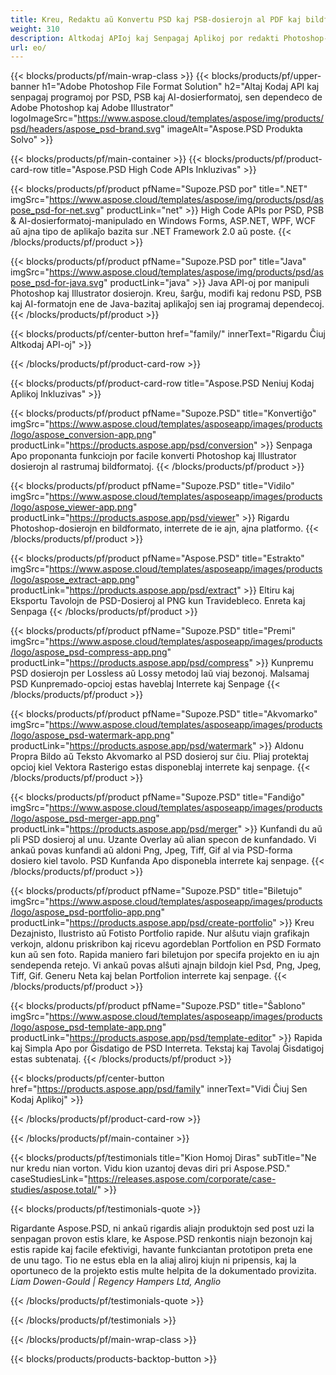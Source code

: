 ```yaml
---
title: Kreu, Redaktu aŭ Konvertu PSD kaj PSB-dosierojn al PDF kaj bildformatoj
weight: 310
description: Altkodaj APIoj kaj Senpagaj Aplikoj por redakti Photoshop-dosierojn. Kapablo ĝisdatigi tavolproprietojn, aldoni akvomarkojn rotacii skalon Flip Crop Dithering Raster Konvertiĝo.
url: eo/
---
```


{{< blocks/products/pf/main-wrap-class >}}
{{< blocks/products/pf/upper-banner h1="Adobe Photoshop File Format Solution" h2="Altaj Kodaj API kaj senpagaj programoj por PSD, PSB kaj AI-dosierformatoj, sen dependeco de Adobe Photoshop kaj Adobe Illustrator" logoImageSrc="https://www.aspose.cloud/templates/aspose/img/products/psd/headers/aspose_psd-brand.svg" imageAlt="Aspose.PSD Produkta Solvo" >}}

{{< blocks/products/pf/main-container >}}
{{< blocks/products/pf/product-card-row title="Aspose.PSD High Code APIs Inkluzivas" >}}

{{< blocks/products/pf/product pfName="Supoze.PSD por" title=".NET" imgSrc="https://www.aspose.cloud/templates/aspose/img/products/psd/aspose_psd-for-net.svg" productLink="net" >}}
High Code APIs por PSD, PSB & AI-dosierformatoj-manipulado en Windows Forms, ASP.NET, WPF, WCF aŭ ajna tipo de aplikaĵo bazita sur .NET Framework 2.0 aŭ poste.
{{< /blocks/products/pf/product >}}

{{< blocks/products/pf/product pfName="Supoze.PSD por" title="Java" imgSrc="https://www.aspose.cloud/templates/aspose/img/products/psd/aspose_psd-for-java.svg" productLink="java" >}}
Java API-oj por manipuli Photoshop kaj Illustrator dosierojn. Kreu, ŝarĝu, modifi kaj redonu PSD, PSB kaj AI-formatojn ene de Java-bazitaj aplikaĵoj sen iaj programaj dependecoj.
{{< /blocks/products/pf/product >}}

{{< blocks/products/pf/center-button href="family/" innerText="Rigardu Ĉiuj Altkodaj API-oj" >}}

{{< /blocks/products/pf/product-card-row >}}

{{< blocks/products/pf/product-card-row title="Aspose.PSD Neniuj Kodaj Aplikoj Inkluzivas" >}}

{{< blocks/products/pf/product pfName="Supoze.PSD" title="Konvertiĝo" imgSrc="https://www.aspose.cloud/templates/asposeapp/images/products/logo/aspose_conversion-app.png" productLink="https://products.aspose.app/psd/conversion" >}}
Senpaga Apo proponanta funkciojn por facile konverti Photoshop kaj Illustrator dosierojn al rastrumaj bildformatoj.
{{< /blocks/products/pf/product >}}

{{< blocks/products/pf/product pfName="Supoze.PSD" title="Vidilo" imgSrc="https://www.aspose.cloud/templates/asposeapp/images/products/logo/aspose_viewer-app.png" productLink="https://products.aspose.app/psd/viewer" >}}
Rigardu Photoshop-dosierojn en bildformato, interrete de ie ajn, ajna platformo.
{{< /blocks/products/pf/product >}}

{{< blocks/products/pf/product pfName="Aspose.PSD" title="Estrakto" imgSrc="https://www.aspose.cloud/templates/asposeapp/images/products/logo/aspose_extract-app.png" productLink="https://products.aspose.app/psd/extract" >}}
Eltiru kaj Eksportu Tavolojn de PSD-Dosieroj al PNG kun Travidebleco. Enreta kaj Senpaga
{{< /blocks/products/pf/product >}}

{{< blocks/products/pf/product pfName="Supoze.PSD" title="Premi" imgSrc="https://www.aspose.cloud/templates/asposeapp/images/products/logo/aspose_psd-compress-app.png" productLink="https://products.aspose.app/psd/compress" >}}
Kunpremu PSD dosierojn per Lossless aŭ Lossy metodoj laŭ viaj bezonoj. Malsamaj PSD Kunpremado-opcioj estas haveblaj Interrete kaj Senpage
{{< /blocks/products/pf/product >}}

{{< blocks/products/pf/product pfName="Supoze.PSD" title="Akvomarko" imgSrc="https://www.aspose.cloud/templates/asposeapp/images/products/logo/aspose_psd-watermark-app.png" productLink="https://products.aspose.app/psd/watermark" >}}
Aldonu Propra Bildo aŭ Teksto Akvomarko al PSD dosieroj sur ĉiu. Pliaj protektaj opcioj kiel Vektora Rasterigo estas disponeblaj interrete kaj senpage.
{{< /blocks/products/pf/product >}}

{{< blocks/products/pf/product pfName="Supoze.PSD" title="Fandiĝo" imgSrc="https://www.aspose.cloud/templates/asposeapp/images/products/logo/aspose_psd-merger-app.png" productLink="https://products.aspose.app/psd/merger" >}}
Kunfandi du aŭ pli PSD dosieroj al unu. Uzante Overlay aŭ alian specon de kunfandado. Vi ankaŭ povas kunfandi aŭ aldoni Png, Jpeg, Tiff, Gif al via PSD-forma dosiero kiel tavolo. PSD Kunfanda Apo disponebla interrete kaj senpage.
{{< /blocks/products/pf/product >}}

{{< blocks/products/pf/product pfName="Supoze.PSD" title="Biletujo" imgSrc="https://www.aspose.cloud/templates/asposeapp/images/products/logo/aspose_psd-portfolio-app.png" productLink="https://products.aspose.app/psd/create-portfolio" >}}
Kreu Dezajnisto, Ilustristo aŭ Fotisto Portfolio rapide. Nur alŝutu viajn grafikajn verkojn, aldonu priskribon kaj ricevu agordeblan Portfolion en PSD Formato kun aŭ sen foto. Rapida maniero fari biletujon por specifa projekto en iu ajn sendependa retejo. Vi ankaŭ povas alŝuti ajnajn bildojn kiel Psd, Png, Jpeg, Tiff, Gif. Generu Neta kaj belan Portfolion interrete kaj senpage.
{{< /blocks/products/pf/product >}}

{{< blocks/products/pf/product pfName="Supoze.PSD" title="Ŝablono" imgSrc="https://www.aspose.cloud/templates/asposeapp/images/products/logo/aspose_psd-template-app.png" productLink="https://products.aspose.app/psd/template-editor" >}}
Rapida kaj Simpla Apo por Ĝisdatigo de PSD Interreta. Tekstaj kaj Tavolaj Ĝisdatigoj estas subtenataj.
{{< /blocks/products/pf/product >}}

{{< blocks/products/pf/center-button href="https://products.aspose.app/psd/family" innerText="Vidi Ĉiuj Sen Kodaj Aplikoj" >}}

{{< /blocks/products/pf/product-card-row >}}

{{< /blocks/products/pf/main-container >}}

{{< blocks/products/pf/testimonials title="Kion Homoj Diras" subTitle="Ne nur kredu nian vorton. Vidu kion uzantoj devas diri pri Aspose.PSD." caseStudiesLink="https://releases.aspose.com/corporate/case-studies/aspose.total/" >}}

{{< blocks/products/pf/testimonials-quote >}}
<p class="first">
 Rigardante Aspose.PSD, ni ankaŭ rigardis aliajn produktojn sed post uzi la senpagan provon estis klare, ke Aspose.PSD renkontis niajn bezonojn kaj estis rapide kaj facile efektivigi, havante funkciantan prototipon preta ene de unu tago. Tio ne estus ebla en la aliaj aliroj kiujn ni pripensis, kaj la oportuneco de la projekto estis multe helpita de la dokumentado provizita.
 <em>
  Liam Dowen-Gould | Regency Hampers Ltd, Anglio
 </em>
</p>

{{< /blocks/products/pf/testimonials-quote >}}

{{< /blocks/products/pf/testimonials >}}

{{< /blocks/products/pf/main-wrap-class >}}

{{< blocks/products/products-backtop-button >}}
